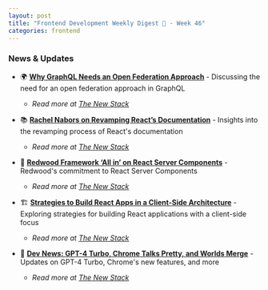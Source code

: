 ```yaml
---
layout: post
title: "Frontend Development Weekly Digest 📰 - Week 46"
categories: frontend
---
```


### News & Updates

- 🌍 **[Why GraphQL Needs an Open Federation Approach](https://thenewstack.io/why-graphql-needs-an-open-federation-approach/)** - Discussing the need for an open federation approach in GraphQL  
  - _Read more at [The New Stack](https://thenewstack.io/why-graphql-needs-an-open-federation-approach/)_

- 📚 **[Rachel Nabors on Revamping React’s Documentation](https://thenewstack.io/rachel-nabors-on-revamping-reacts-documentation/)** - Insights into the revamping process of React's documentation  
  - _Read more at [The New Stack](https://thenewstack.io/rachel-nabors-on-revamping-reacts-documentation/)_

- 🔨 **[Redwood Framework ‘All in’ on React Server Components](https://thenewstack.io/redwood-framework-all-in-on-react-server-components/)** - Redwood's commitment to React Server Components  
  - _Read more at [The New Stack](https://thenewstack.io/redwood-framework-all-in-on-react-server-components/)_

- 🏗️ **[Strategies to Build React Apps in a Client-Side Architecture](https://thenewstack.io/strategies-to-build-react-apps-in-a-client-side-architecture/)** - Exploring strategies for building React applications with a client-side focus  
  - _Read more at [The New Stack](https://thenewstack.io/strategies-to-build-react-apps-in-a-client-side-architecture/)_

- 🤖 **[Dev News: GPT-4 Turbo, Chrome Talks Pretty, and Worlds Merge](https://thenewstack.io/dev-news-gpt-4-turbo-chrome-talks-pretty-and-worlds-merge/)** - Updates on GPT-4 Turbo, Chrome's new features, and more  
  - _Read more at [The New Stack](https://thenewstack.io/dev-news-gpt-4-turbo-chrome-talks-pretty-and-worlds-merge/)_
